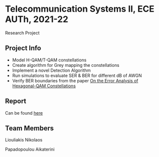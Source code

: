 # Telecommunication Systems II, ECE AUTh, 2021-22
Research Project

## Project Info
- Model H-QAM/T-QAM constellations
- Create algorithm for Grey mapping the constellations
- Implement a novel Detection Algorithm
- Run simulations to evaluate SER & BER for different dB of AWGN
- Verify BER boundaries from the paper [On the Error Analysis of Hexagonal-QAM Constellations](https://www.researchgate.net/publication/361035342_On_the_Error_Analysis_of_Hexagonal-QAM_Constellations)

## Report
Can be found [here](Report_TS2_Group69.pdf)

## Team Members
Liouliakis Nikolaos  

Papadopoulou Aikaterini
